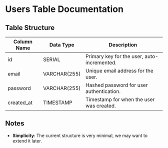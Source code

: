 # Users Table Documentation

## Table Structure

| Column Name | Data Type   | Description                                  |
|-------------|-------------|----------------------------------------------|
| id          | SERIAL      | Primary key for the user, auto-incremented. |
| email       | VARCHAR(255)| Unique email address for the user.          |
| password    | VARCHAR(255)| Hashed password for user authentication.     |
| created_at  | TIMESTAMP   | Timestamp for when the user was created.    |

## Notes
- **Simplicity**: The current structure is very minimal, we may want to extend it later.
